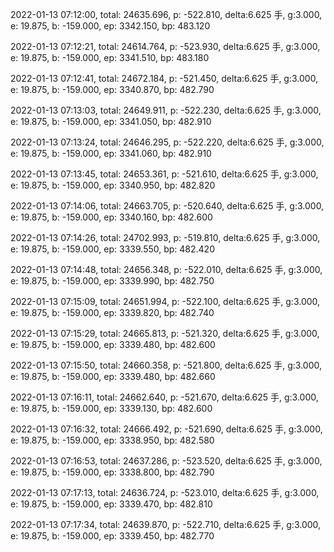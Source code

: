 2022-01-13 07:12:00, total: 24635.696, p: -522.810, delta:6.625 手, g:3.000, e: 19.875, b: -159.000, ep: 3342.150, bp: 483.120

2022-01-13 07:12:21, total: 24614.764, p: -523.930, delta:6.625 手, g:3.000, e: 19.875, b: -159.000, ep: 3341.510, bp: 483.180

2022-01-13 07:12:41, total: 24672.184, p: -521.450, delta:6.625 手, g:3.000, e: 19.875, b: -159.000, ep: 3340.870, bp: 482.790

2022-01-13 07:13:03, total: 24649.911, p: -522.230, delta:6.625 手, g:3.000, e: 19.875, b: -159.000, ep: 3341.050, bp: 482.910

2022-01-13 07:13:24, total: 24646.295, p: -522.220, delta:6.625 手, g:3.000, e: 19.875, b: -159.000, ep: 3341.060, bp: 482.910

2022-01-13 07:13:45, total: 24653.361, p: -521.610, delta:6.625 手, g:3.000, e: 19.875, b: -159.000, ep: 3340.950, bp: 482.820

2022-01-13 07:14:06, total: 24663.705, p: -520.640, delta:6.625 手, g:3.000, e: 19.875, b: -159.000, ep: 3340.160, bp: 482.600

2022-01-13 07:14:26, total: 24702.993, p: -519.810, delta:6.625 手, g:3.000, e: 19.875, b: -159.000, ep: 3339.550, bp: 482.420

2022-01-13 07:14:48, total: 24656.348, p: -522.010, delta:6.625 手, g:3.000, e: 19.875, b: -159.000, ep: 3339.990, bp: 482.750

2022-01-13 07:15:09, total: 24651.994, p: -522.100, delta:6.625 手, g:3.000, e: 19.875, b: -159.000, ep: 3339.820, bp: 482.740

2022-01-13 07:15:29, total: 24665.813, p: -521.320, delta:6.625 手, g:3.000, e: 19.875, b: -159.000, ep: 3339.480, bp: 482.600

2022-01-13 07:15:50, total: 24660.358, p: -521.800, delta:6.625 手, g:3.000, e: 19.875, b: -159.000, ep: 3339.480, bp: 482.660

2022-01-13 07:16:11, total: 24662.640, p: -521.670, delta:6.625 手, g:3.000, e: 19.875, b: -159.000, ep: 3339.130, bp: 482.600

2022-01-13 07:16:32, total: 24666.492, p: -521.690, delta:6.625 手, g:3.000, e: 19.875, b: -159.000, ep: 3338.950, bp: 482.580

2022-01-13 07:16:53, total: 24637.286, p: -523.520, delta:6.625 手, g:3.000, e: 19.875, b: -159.000, ep: 3338.800, bp: 482.790

2022-01-13 07:17:13, total: 24636.724, p: -523.010, delta:6.625 手, g:3.000, e: 19.875, b: -159.000, ep: 3339.470, bp: 482.810

2022-01-13 07:17:34, total: 24639.870, p: -522.710, delta:6.625 手, g:3.000, e: 19.875, b: -159.000, ep: 3339.450, bp: 482.770